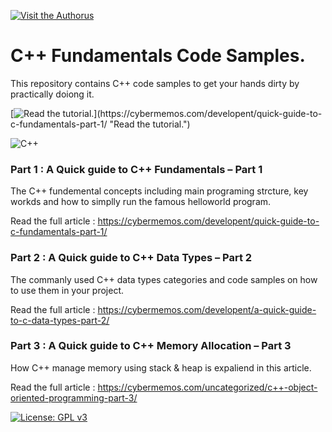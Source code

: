 [![Visit the Authorus](https://cybermemos.com/wp-content/uploads/2020/01/logo_v12.png "Visit the Authorus")](https://cybermemos.com "Visit the Authorus")
# C++ Fundamentals Code Samples.

This repository contains C++ code samples to get your hands dirty by practically doiong it.


[![Read the tutorial.](https://cybermemos.com/wp-content/uploads/2020/03/c_part_0.png")](https://cybermemos.com/developent/quick-guide-to-c-fundamentals-part-1/ "Read the tutorial.")

![C++](https://badgen.net/lgtm/grade/g/systemd/systemd)

### Part 1 :  A Quick guide to C++ Fundamentals – Part 1
The C++ fundemental concepts including main programing strcture, key workds and how to simplly run the famous helloworld program.

Read the full article : https://cybermemos.com/developent/quick-guide-to-c-fundamentals-part-1/


### Part 2 : A Quick guide to C++ Data Types – Part 2
The commanly used C++ data types categories and code samples on how to use them in your project.

Read the full article : https://cybermemos.com/developent/a-quick-guide-to-c-data-types-part-2/


### Part 3 : A Quick guide to C++ Memory Allocation – Part 3
How C++ manage memory using stack & heap is expaliend in this article.

Read the full article : https://cybermemos.com/uncategorized/c++-object-oriented-programming-part-3/


[![License: GPL v3](https://img.shields.io/badge/License-GPLv3-blue.svg)](https://www.gnu.org/licenses/gpl-3.0)